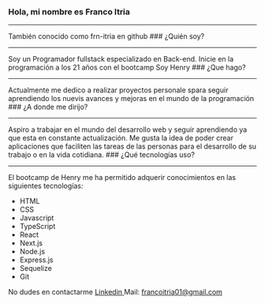 ### Hola, mi nombre es Franco Itria
<hr>
También conocido como frn-itria en github
### ¿Quién soy?
<hr>
Soy un Programador fullstack especializado en Back-end.
Inicie en la programación a los 21 años con el bootcamp Soy Henry
### ¿Que hago?
<hr>
Actualmente me dedico a realizar proyectos personale spara seguir aprendiendo los nuevis avances y mejoras en el mundo de la programación
### ¿A donde me dirijo?
<hr>
Aspiro a trabajar en el mundo del desarrollo web y seguir aprendiendo ya que esta en constante actualización. Me gusta la idea de poder crear aplicaciones que faciliten las tareas de las personas para el desarrollo de su trabajo o en la vida cotidiana.
### ¿Qué tecnologías uso?
<hr>
El bootcamp de Henry me ha permitido adquerir conocimientos en las siguientes tecnologías:
<ul>
  <li>HTML</li>
  <li>CSS</li>
  <li>Javascript</li>
  <li>TypeScript</li>
  <li>React</li>
  <li>Next.js</li>
  <li>Node.js</li>
  <li>Express.js</li>
  <li>Sequelize</li>
  <li>Git</li>
</ul>
 
 No dudes en contactarme
 <a href="https://www.linkedin.com/in/francoitria/"> Linkedin </a>
 Mail: francoitria01@gmail.com
